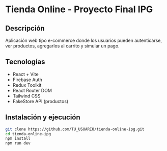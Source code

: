 #  Tienda Online - Proyecto Final IPG

## Descripción
Aplicación web tipo e-commerce donde los usuarios pueden autenticarse, ver productos, agregarlos al carrito y simular un pago.

## Tecnologías
- React + Vite
- Firebase Auth
- Redux Toolkit
- React Router DOM
- Tailwind CSS
- FakeStore API (productos)

## Instalación y ejecución
```bash
git clone https://github.com/TU_USUARIO/tienda-online-ipg.git
cd tienda-online-ipg
npm install
npm run dev
